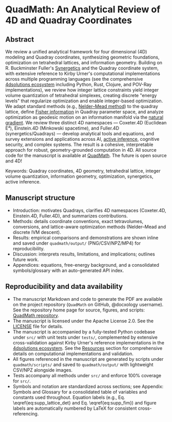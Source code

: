 # QuadMath: An Analytical Review of 4D and Quadray Coordinates

## Abstract

We review a unified analytical framework for four dimensional (4D) modeling and Quadray coordinates, synthesizing geometric foundations, optimization on tetrahedral lattices, and information geometry. Building on R. Buckminster Fuller's [Synergetics](https://en.wikipedia.org/wiki/Synergetics_(Fuller)) and the Quadray coordinate system, with extensive reference to Kirby Urner's computational implementations across multiple programming languages (see the comprehensive [4dsolutions ecosystem](https://github.com/4dsolutions) including Python, Rust, Clojure, and POV-Ray implementations), we review how integer lattice constraints yield integer volume quantization of tetrahedral simplexes, creating discrete "energy levels" that regularize optimization and enable integer-based optimization. We adapt standard methods (e.g., [Nelder–Mead method](https://en.wikipedia.org/wiki/Nelder%E2%80%93Mead_method)) to the quadray lattice, define [Fisher information](https://en.wikipedia.org/wiki/Fisher_information) in Quadray parameter space, and analyze optimization as geodesic motion on an information manifold via the [natural gradient](https://en.wikipedia.org/wiki/Natural_gradient). We review three distinct 4D namespaces — Coxeter.4D (Euclidean E⁴), Einstein.4D (Minkowski spacetime), and Fuller.4D (synergetics/Quadrays) — develop analytical tools and equations, and survey extensions and applications across AI, [active inference](https://welcome.activeinference.institute/), cognitive security, and complex systems. The result is a cohesive, interpretable approach for robust, geometry-grounded computation in 4D. All source code for the manuscript is available at [QuadMath](https://github.com/docxology/quadmath). The future is open source and 4D!

Keywords: Quadray coordinates, 4D geometry, tetrahedral lattice, integer volume quantization, information geometry, optimization, synergetics, active inference.

## Manuscript structure

- Introduction: motivates Quadrays, clarifies 4D namespaces (Coxeter.4D, Einstein.4D, Fuller.4D), and summarizes contributions.
- Methods: details coordinate conventions, exact tetravolumes, conversions, and lattice-aware optimization methods (Nelder–Mead and discrete IVM descent).
- Results: empirical comparisons and demonstrations are shown inline and saved under `quadmath/output/` (PNG/CSV/NPZ/MP4) for reproducibility.
- Discussion: interprets results, limitations, and implications; outlines future work.
- Appendices: equations, free-energy background, and a consolidated symbols/glossary with an auto-generated API index.

## Reproducibility and data availability

- The manuscript Markdown and code to generate the PDF are available on the project repository (`QuadMath` on GitHub, @docxology username). See the repository home page for source, figures, and scripts: [QuadMath repository](https://github.com/docxology/quadmath).
- The manuscript is licensed under the Apache License 2.0. See the [LICENSE](../LICENSE) file for details.
- The manuscript is accompanied by a fully-tested Python codebase under `src/` with unit tests under `tests/`, complemented by extensive cross-validation against Kirby Urner's reference implementations in the [4dsolutions ecosystem](https://github.com/4dsolutions). See the [Resources](07_resources.md) section for comprehensive details on computational implementations and validation.
- All figures referenced in the manuscript are generated by scripts under `quadmath/scripts/` and saved to `quadmath/output/` with lightweight CSV/NPZ alongside images.
- Tests accompany all methods under `src/` and enforce 100% coverage for `src/`.
- Symbols and notation are standardized across sections; see Appendix: Symbols and Glossary for a consolidated table of variables and constants used throughout. Equation labels (e.g., Eq. \eqref{eq:supp_lattice_det} and Eq. \eqref{eq:supp_fim}) and figure labels are automatically numbered by LaTeX for consistent cross-referencing.
